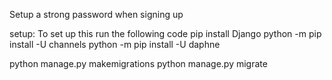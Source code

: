 Setup a strong password when signing up

setup: To set up this run the following code 
pip install Django 
python -m pip install -U channels 
python -m pip install -U daphne

python manage.py makemigrations
python manage.py migrate